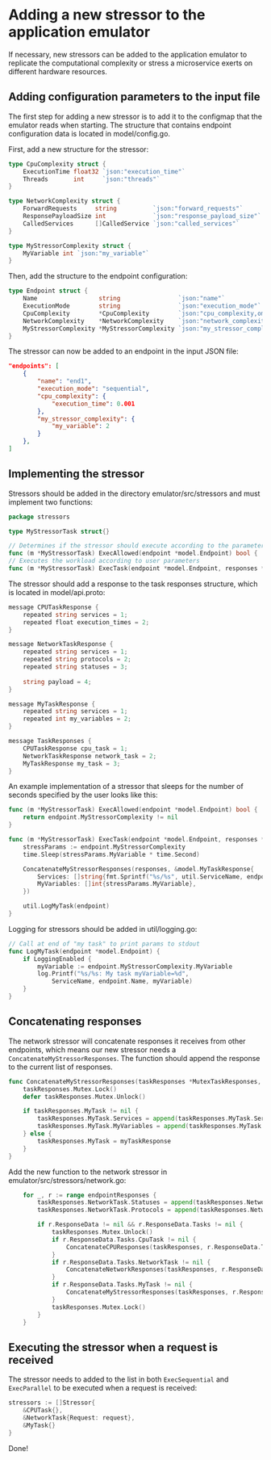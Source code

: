 # Adding a new stressor to the application emulator

If necessary, new stressors can be added to the application emulator to replicate the computational complexity or stress a microservice exerts on different hardware resources.

## Adding configuration parameters to the input file

The first step for adding a new stressor is to add it to the configmap that the emulator reads when starting.
The structure that contains endpoint configuration data is located in model/config.go.

First, add a new structure for the stressor:

```go
type CpuComplexity struct {
    ExecutionTime float32 `json:"execution_time"`
    Threads       int     `json:"threads"`
}

type NetworkComplexity struct {
    ForwardRequests     string          `json:"forward_requests"`
    ResponsePayloadSize int             `json:"response_payload_size"`
    CalledServices      []CalledService `json:"called_services"`
}

type MyStressorComplexity struct {
    MyVariable int `json:"my_variable"`
}
```

Then, add the structure to the endpoint configuration:

```go
type Endpoint struct {
    Name                 string                `json:"name"`
    ExecutionMode        string                `json:"execution_mode"`
    CpuComplexity        *CpuComplexity        `json:"cpu_complexity,omitempty"`
    NetworkComplexity    *NetworkComplexity    `json:"network_complexity,omitempty"`
    MyStressorComplexity *MyStressorComplexity `json:"my_stressor_complexity,omitempty"`
}
```

The stressor can now be added to an endpoint in the input JSON file:

```json
"endpoints": [
    {
        "name": "end1",
        "execution_mode": "sequential",
        "cpu_complexity": {
            "execution_time": 0.001
        },
        "my_stressor_complexity": {
            "my_variable": 2
        }
    },
]
```

## Implementing the stressor

Stressors should be added in the directory emulator/src/stressors and must implement two functions:

```go
package stressors

type MyStressorTask struct{}

// Determines if the stressor should execute according to the parameters provided by the user
func (m *MyStressorTask) ExecAllowed(endpoint *model.Endpoint) bool { ... }
// Executes the workload according to user parameters
func (m *MyStressorTask) ExecTask(endpoint *model.Endpoint, responses *MutexTaskResponses) { ... }
```

The stressor should add a response to the task responses structure, which is located in model/api.proto:

```go
message CPUTaskResponse {
    repeated string services = 1;
    repeated float execution_times = 2;
}

message NetworkTaskResponse {
    repeated string services = 1;
    repeated string protocols = 2;
    repeated string statuses = 3;
    
    string payload = 4;
}

message MyTaskResponse {
    repeated string services = 1;
    repeated int my_variables = 2;
}

message TaskResponses {
    CPUTaskResponse cpu_task = 1;
    NetworkTaskResponse network_task = 2;
    MyTaskResponse my_task = 3;
}
```

An example implementation of a stressor that sleeps for the number of seconds specified by the user looks like this:

```go
func (m *MyStressorTask) ExecAllowed(endpoint *model.Endpoint) bool {
    return endpoint.MyStressorComplexity != nil
}

func (m *MyStressorTask) ExecTask(endpoint *model.Endpoint, responses *MutexTaskResponses) {
    stressParams := endpoint.MyStressorComplexity
    time.Sleep(stressParams.MyVariable * time.Second)

    ConcatenateMyStressorResponses(responses, &model.MyTaskResponse{
        Services: []string{fmt.Sprintf("%s/%s", util.ServiceName, endpoint.Name)},
        MyVariables: []int{stressParams.MyVariable},
    })

    util.LogMyTask(endpoint)
}
```

Logging for stressors should be added in util/logging.go:

```go
// Call at end of "my task" to print params to stdout
func LogMyTask(endpoint *model.Endpoint) {
    if LoggingEnabled {
        myVariable := endpoint.MyStressorComplexity.MyVariable
        log.Printf("%s/%s: My task myVariable=%d",
            ServiceName, endpoint.Name, myVariable)
    }
}
```

## Concatenating responses

The network stressor will concatenate responses it receives from other endpoints, which means our new stressor needs a `ConcatenateMyStressorResponses`. The function should append the response to the current list of responses.

```go
func ConcatenateMyStressorResponses(taskResponses *MutexTaskResponses, myTaskResponse *model.MyTaskResponse) {
    taskResponses.Mutex.Lock()
    defer taskResponses.Mutex.Unlock()

    if taskResponses.MyTask != nil {
        taskResponses.MyTask.Services = append(taskResponses.MyTask.Services, myTaskResponse.Services...)
        taskResponses.MyTask.MyVariables = append(taskResponses.MyTask.MyVariables, myTaskResponse.MyVariables...)
    } else {
        taskResponses.MyTask = myTaskResponse
    }
}
```

Add the new function to the network stressor in emulator/src/stressors/network.go:

```go
    for _, r := range endpointResponses {
        taskResponses.NetworkTask.Statuses = append(taskResponses.NetworkTask.Statuses, r.Status)
        taskResponses.NetworkTask.Protocols = append(taskResponses.NetworkTask.Protocols, r.Protocol)

        if r.ResponseData != nil && r.ResponseData.Tasks != nil {
            taskResponses.Mutex.Unlock()
            if r.ResponseData.Tasks.CpuTask != nil {
                ConcatenateCPUResponses(taskResponses, r.ResponseData.Tasks.CpuTask)
            }
            if r.ResponseData.Tasks.NetworkTask != nil {
                ConcatenateNetworkResponses(taskResponses, r.ResponseData.Tasks.NetworkTask, nil)
            }
            if r.ResponseData.Tasks.MyTask != nil {
                ConcatenateMyStressorResponses(taskResponses, r.ResponseData.Tasks.MyTask)
            }
            taskResponses.Mutex.Lock()
        }
    }
```

## Executing the stressor when a request is received

The stressor needs to added to the list in both `ExecSequential` and `ExecParallel` to be executed when a request is received:

```go
stressors := []Stressor{
    &CPUTask{},
    &NetworkTask{Request: request},
    &MyTask{}
}
```

Done!
